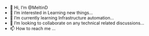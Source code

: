 - 👋 Hi, I’m @MeltinD
- 👀 I’m interested in Learning new things...
- 🌱 I’m currently learning Infrastructure automation...
- 💞️ I’m looking to collaborate on any technical related discussions...
- 📫 How to reach me ...

<!---
MeltinD/MeltinD is a ✨ special ✨ repository because its `README.md` (this file) appears on your GitHub profile.
You can click the Preview link to take a look at your changes.
--->
